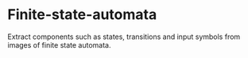 # Finite-state-automata
Extract components such as states, transitions and input symbols from images of finite state automata.
